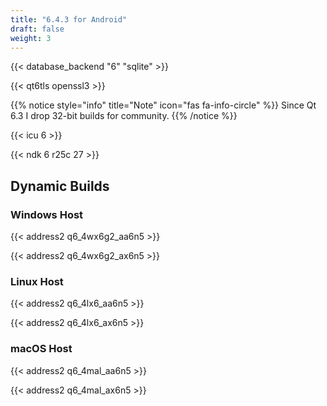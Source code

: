 ```yaml
---
title: "6.4.3 for Android"
draft: false
weight: 3
---
```


{{< database_backend "6" "sqlite" >}}

{{< qt6tls openssl3 >}}

{{% notice style="info" title="Note"  icon="fas fa-info-circle" %}}
Since Qt 6.3 I drop 32-bit builds for community.
{{% /notice %}}

{{< icu 6 >}}

{{< ndk 6 r25c 27 >}}

## Dynamic Builds

### Windows Host

{{< address2 q6_4wx6g2_aa6n5 >}}

{{< address2 q6_4wx6g2_ax6n5 >}}

### Linux Host

{{< address2 q6_4lx6_aa6n5 >}}

{{< address2 q6_4lx6_ax6n5 >}}

### macOS Host

{{< address2 q6_4mal_aa6n5 >}}

{{< address2 q6_4mal_ax6n5 >}}
